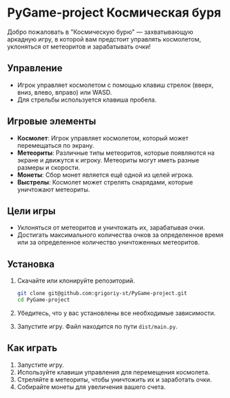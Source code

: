 # PyGame-project Космическая буря

Добро пожаловать в "Космическую бурю" — захватывающую аркадную игру, в которой вам предстоит управлять космолетом, уклоняться от метеоритов и зарабатывать очки!


## Управление

- Игрок управляет космолетом с помощью клавиш стрелок (вверх, вниз, влево, вправо) или WASD.
- Для стрельбы используется клавиша пробела.


## Игровые элементы

- **Космолет**: Игрок управляет космолетом, который может перемещаться по экрану.
- **Метеориты**: Различные типы метеоритов, которые появляются на экране и движутся к игроку. Метеориты могут иметь разные размеры и скорости.
- **Монеты**: Сбор монет является ещё одной из целей игрока.
- **Выстрелы**: Космолет может стрелять снарядами, которые уничтожают метеориты.


## Цели игры

- Уклоняться от метеоритов и уничтожать их, зарабатывая очки.
- Достигать максимального количества очков за определенное время или за определенное количество уничтоженных метеоритов.


## Установка

1. Скачайте или клонируйте репозиторий.
   ```bash
   git clone git@github.com:grigoriy-st/PyGame-project.git
   cd PyGame-project
   ```
2. Убедитесь, что у вас установлены все необходимые зависимости.

3. Запустите игру. Файл находится по пути `dist/main.py`.


## Как играть

1. Запустите игру.
2. Используйте клавиши управления для перемещения космолета.
3. Стреляйте в метеориты, чтобы уничтожить их и заработать очки.
4. Собирайте монеты для увеличения вашего счета.
